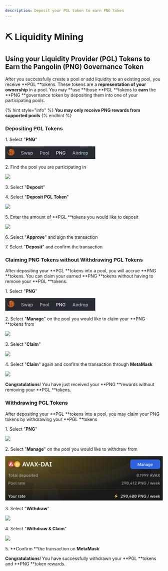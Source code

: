 ```yaml
---
description: Deposit your PGL token to earn PNG token
---
```


# ⛏ Liquidity Mining

## Using your Liquidity Provider (PGL) Tokens to Earn the Pangolin (PNG) Governance Token

After you successfully create a pool or add liquidity to an existing pool, you receive **PGL **tokens. These tokens are a **representation of your ownership** in a pool. You may **use **those **PGL **tokens to **earn** the **PNG **governance token by depositing them into one of your participating pools.

{% hint style="info" %}
**You may only receive PNG rewards from supported pools**
{% endhint %}

### Depositing PGL Tokens

1\. Select "**PNG**"

![](<../.gitbook/assets/pgl1 (2).png>)

2\. Find the pool you are participating in

![](../.gitbook/assets/pgl2.png)

3\. Select "**Deposit**"

4\. Select "**Deposit PGL Token**"

![](../.gitbook/assets/pgl3.png)

5\. Enter the amount of **PGL **tokens you would like to deposit

![](../.gitbook/assets/pgl4.png)

6\. Select "**Approve**" and sign the transaction

7\. Select "**Deposit**" and confirm the transaction

### Claiming PNG Tokens without Withdrawing PGL Tokens

After depositing your **PGL **tokens into a pool, you will accrue **PNG **tokens. You can claim your earned **PNG **tokens without having to remove your **PGL **tokens.

1\. Select "**PNG**"

![](<../.gitbook/assets/pgl1 (1).png>)

2\. Select "**Manage**" on the pool you would like to claim your **PNG **tokens from

![](../.gitbook/assets/pgl10.png)

3\. Select "**Claim**"

![](../.gitbook/assets/pgl7.png)

4\. Select "**Claim**" again and confirm the transaction through **MetaMask**

![](../.gitbook/assets/pgl8.png)

**Congratulations**! You have just received your **PNG **rewards without removing your **PGL **tokens.

### Withdrawing PGL Tokens

After depositing your **PGL **tokens into a pool, you may claim your PNG tokens by withdrawing your **PGL **tokens

1\. Select "**PNG**"

![](../.gitbook/assets/pgl1.png)

2\. Select "**Manage**" on the pool you would like to withdraw from

![](<../.gitbook/assets/pgl10 (1).png>)

3\. Select "**Withdraw**"

![](../.gitbook/assets/pgl11.png)

4\. Select "**Withdraw & Claim**"

![](../.gitbook/assets/pgl12.png)

5\. **Confirm **the transaction on **MetaMask**

**Congratulations**! You have successfully withdrawn your **PGL **tokens and **PNG **token rewards.
